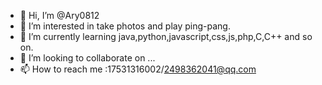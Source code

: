 - 👋 Hi, I’m @Ary0812
- 👀 I’m interested in take photos and play ping-pang.
- 🌱 I’m currently learning java,python,javascript,css,js,php,C,C++ and so on.
- 💞️ I’m looking to collaborate on ...
- 📫 How to reach me :17531316002/2498362041@qq.com

<!---
Ary0812/Ary0812 is a ✨ special ✨ repository because its `README.md` (this file) appears on your GitHub profile.
You can click the Preview link to take a look at your changes.
--->
